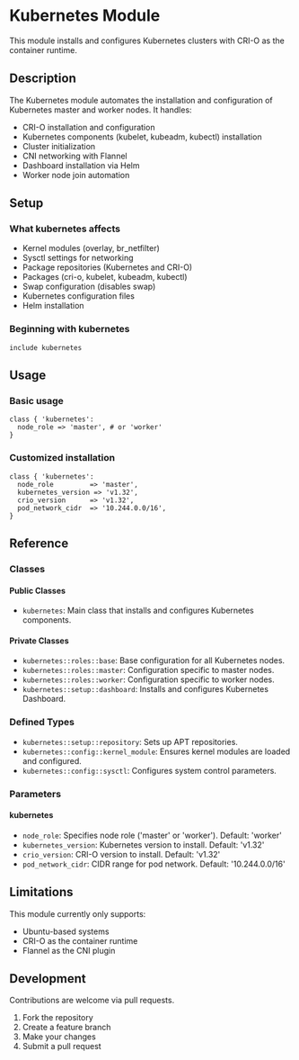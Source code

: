 # Kubernetes Module

This module installs and configures Kubernetes clusters with CRI-O as the container runtime.

## Description

The Kubernetes module automates the installation and configuration of Kubernetes master and worker nodes. It handles:

- CRI-O installation and configuration
- Kubernetes components (kubelet, kubeadm, kubectl) installation
- Cluster initialization
- CNI networking with Flannel
- Dashboard installation via Helm
- Worker node join automation

## Setup

### What kubernetes affects

* Kernel modules (overlay, br_netfilter)
* Sysctl settings for networking
* Package repositories (Kubernetes and CRI-O)
* Packages (cri-o, kubelet, kubeadm, kubectl)
* Swap configuration (disables swap)
* Kubernetes configuration files
* Helm installation

### Beginning with kubernetes

```puppet
include kubernetes
```

## Usage

### Basic usage

```puppet
class { 'kubernetes':
  node_role => 'master', # or 'worker'
}
```

### Customized installation

```puppet
class { 'kubernetes':
  node_role         => 'master',
  kubernetes_version => 'v1.32',
  crio_version      => 'v1.32',
  pod_network_cidr  => '10.244.0.0/16',
}
```

## Reference

### Classes

#### Public Classes

* `kubernetes`: Main class that installs and configures Kubernetes components.

#### Private Classes

* `kubernetes::roles::base`: Base configuration for all Kubernetes nodes.
* `kubernetes::roles::master`: Configuration specific to master nodes.
* `kubernetes::roles::worker`: Configuration specific to worker nodes.
* `kubernetes::setup::dashboard`: Installs and configures Kubernetes Dashboard.

### Defined Types

* `kubernetes::setup::repository`: Sets up APT repositories.
* `kubernetes::config::kernel_module`: Ensures kernel modules are loaded and configured.
* `kubernetes::config::sysctl`: Configures system control parameters.

### Parameters

#### kubernetes

* `node_role`: Specifies node role ('master' or 'worker'). Default: 'worker'
* `kubernetes_version`: Kubernetes version to install. Default: 'v1.32'
* `crio_version`: CRI-O version to install. Default: 'v1.32'
* `pod_network_cidr`: CIDR range for pod network. Default: '10.244.0.0/16'

## Limitations

This module currently only supports:

* Ubuntu-based systems
* CRI-O as the container runtime
* Flannel as the CNI plugin

## Development

Contributions are welcome via pull requests.

1. Fork the repository
2. Create a feature branch
3. Make your changes
4. Submit a pull request
